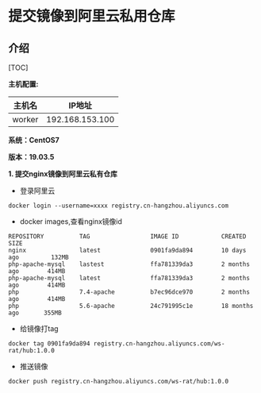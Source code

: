 # 提交镜像到阿里云私用仓库

## 介绍

[TOC]

**主机配置:**

| 主机名 | IP地址          |
| ------ | --------------- |
| worker | 192.168.153.100 |

**系统：CentOS7**

**版本：19.03.5**

**1. 提交nginx镜像到阿里云私有仓库**

-  登录阿里云

```shell
docker login --username=xxxx registry.cn-hangzhou.aliyuncs.com
```

-  docker images,查看nginx镜像id

```shell
REPOSITORY          TAG                 IMAGE ID            CREATED             SIZE
nginx               latest              0901fa9da894        10 days ago         132MB
php-apache-mysql    lastest             ffa781339da3        2 months ago        414MB
php-apache-mysql    latest              ffa781339da3        2 months ago        414MB
php                 7.4-apache          b7ec96dce970        2 months ago        414MB
php                 5.6-apache          24c791995c1e        18 months ago       355MB
```

-  给镜像打tag

```shell
docker tag 0901fa9da894 registry.cn-hangzhou.aliyuncs.com/ws-rat/hub:1.0.0
```

- 推送镜像

```shell
docker push registry.cn-hangzhou.aliyuncs.com/ws-rat/hub:1.0.0
```

